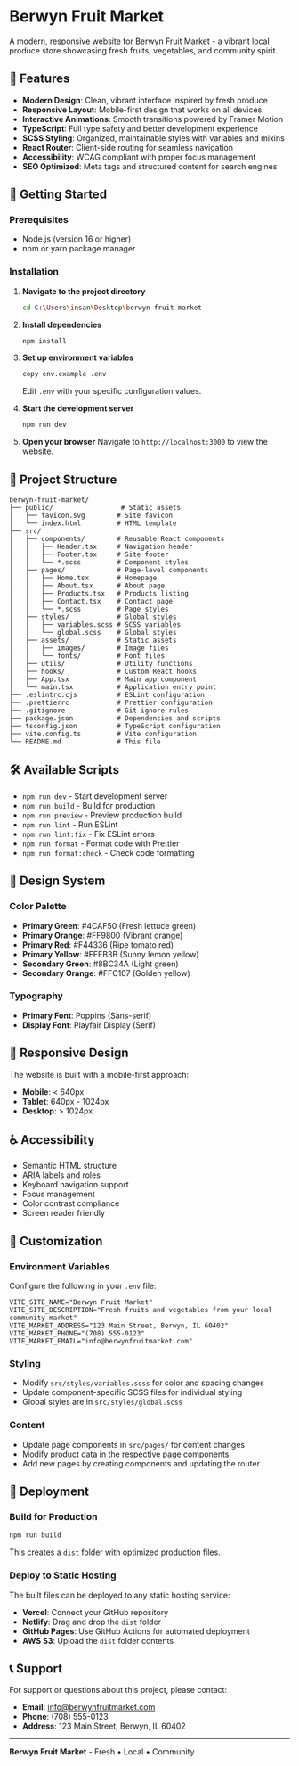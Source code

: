 # Berwyn Fruit Market

A modern, responsive website for Berwyn Fruit Market - a vibrant local produce store showcasing fresh fruits, vegetables, and community spirit.

## 🌟 Features

- **Modern Design**: Clean, vibrant interface inspired by fresh produce
- **Responsive Layout**: Mobile-first design that works on all devices
- **Interactive Animations**: Smooth transitions powered by Framer Motion
- **TypeScript**: Full type safety and better development experience
- **SCSS Styling**: Organized, maintainable styles with variables and mixins
- **React Router**: Client-side routing for seamless navigation
- **Accessibility**: WCAG compliant with proper focus management
- **SEO Optimized**: Meta tags and structured content for search engines

## 🚀 Getting Started

### Prerequisites

- Node.js (version 16 or higher)
- npm or yarn package manager

### Installation

1. **Navigate to the project directory**
   ```bash
   cd C:\Users\insan\Desktop\berwyn-fruit-market
   ```

2. **Install dependencies**
   ```bash
   npm install
   ```

3. **Set up environment variables**
   ```bash
   copy env.example .env
   ```
   Edit `.env` with your specific configuration values.

4. **Start the development server**
   ```bash
   npm run dev
   ```

5. **Open your browser**
   Navigate to `http://localhost:3000` to view the website.

## 📁 Project Structure

```
berwyn-fruit-market/
├── public/                 # Static assets
│   ├── favicon.svg        # Site favicon
│   └── index.html         # HTML template
├── src/
│   ├── components/        # Reusable React components
│   │   ├── Header.tsx     # Navigation header
│   │   ├── Footer.tsx     # Site footer
│   │   └── *.scss         # Component styles
│   ├── pages/             # Page-level components
│   │   ├── Home.tsx       # Homepage
│   │   ├── About.tsx      # About page
│   │   ├── Products.tsx   # Products listing
│   │   ├── Contact.tsx    # Contact page
│   │   └── *.scss         # Page styles
│   ├── styles/            # Global styles
│   │   ├── variables.scss # SCSS variables
│   │   └── global.scss    # Global styles
│   ├── assets/            # Static assets
│   │   ├── images/        # Image files
│   │   └── fonts/         # Font files
│   ├── utils/             # Utility functions
│   ├── hooks/             # Custom React hooks
│   ├── App.tsx            # Main app component
│   └── main.tsx           # Application entry point
├── .eslintrc.cjs          # ESLint configuration
├── .prettierrc            # Prettier configuration
├── .gitignore             # Git ignore rules
├── package.json           # Dependencies and scripts
├── tsconfig.json          # TypeScript configuration
├── vite.config.ts         # Vite configuration
└── README.md              # This file
```

## 🛠️ Available Scripts

- `npm run dev` - Start development server
- `npm run build` - Build for production
- `npm run preview` - Preview production build
- `npm run lint` - Run ESLint
- `npm run lint:fix` - Fix ESLint errors
- `npm run format` - Format code with Prettier
- `npm run format:check` - Check code formatting

## 🎨 Design System

### Color Palette

- **Primary Green**: #4CAF50 (Fresh lettuce green)
- **Primary Orange**: #FF9800 (Vibrant orange)
- **Primary Red**: #F44336 (Ripe tomato red)
- **Primary Yellow**: #FFEB3B (Sunny lemon yellow)
- **Secondary Green**: #8BC34A (Light green)
- **Secondary Orange**: #FFC107 (Golden yellow)

### Typography

- **Primary Font**: Poppins (Sans-serif)
- **Display Font**: Playfair Display (Serif)

## 📱 Responsive Design

The website is built with a mobile-first approach:

- **Mobile**: < 640px
- **Tablet**: 640px - 1024px
- **Desktop**: > 1024px

## ♿ Accessibility

- Semantic HTML structure
- ARIA labels and roles
- Keyboard navigation support
- Focus management
- Color contrast compliance
- Screen reader friendly

## 🔧 Customization

### Environment Variables

Configure the following in your `.env` file:

```env
VITE_SITE_NAME="Berwyn Fruit Market"
VITE_SITE_DESCRIPTION="Fresh fruits and vegetables from your local community market"
VITE_MARKET_ADDRESS="123 Main Street, Berwyn, IL 60402"
VITE_MARKET_PHONE="(708) 555-0123"
VITE_MARKET_EMAIL="info@berwynfruitmarket.com"
```

### Styling

- Modify `src/styles/variables.scss` for color and spacing changes
- Update component-specific SCSS files for individual styling
- Global styles are in `src/styles/global.scss`

### Content

- Update page components in `src/pages/` for content changes
- Modify product data in the respective page components
- Add new pages by creating components and updating the router

## 🚀 Deployment

### Build for Production

```bash
npm run build
```

This creates a `dist` folder with optimized production files.

### Deploy to Static Hosting

The built files can be deployed to any static hosting service:

- **Vercel**: Connect your GitHub repository
- **Netlify**: Drag and drop the `dist` folder
- **GitHub Pages**: Use GitHub Actions for automated deployment
- **AWS S3**: Upload the `dist` folder contents

## 📞 Support

For support or questions about this project, please contact:

- **Email**: info@berwynfruitmarket.com
- **Phone**: (708) 555-0123
- **Address**: 123 Main Street, Berwyn, IL 60402

---

**Berwyn Fruit Market** - Fresh • Local • Community

